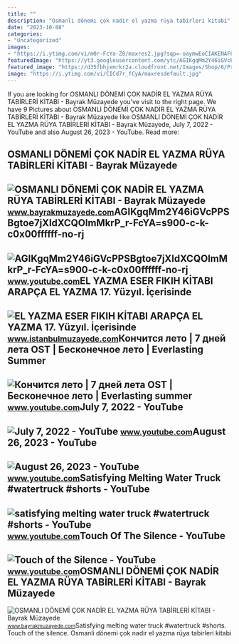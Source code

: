 ```yaml
---
title: ""
description: "Osmanli dönemi̇ çok nadi̇r el yazma rüya tabi̇rleri̇ ki̇tabi"
date: "2023-10-08"
categories:
- "Uncategorized"
images:
- "https://i.ytimg.com/vi/m0r-FcYa-Z0/maxres2.jpg?sqp=-oaymwEoCIAKENAF8quKqQMcGADwAQH4Ac4FgAKACooCDAgAEAEYZSBfKCgwDw==&amp;rs=AOn4CLARGiQtdtLXqEDmc4Tb0hax5NY8Jg"
featuredImage: "https://yt3.googleusercontent.com/ytc/AGIKgqMm2Y46iGVcPPSBgtoe7jXIdXCQOlmMkrP_r-FcYA=s900-c-k-c0x00ffffff-no-rj"
featured_image: "https://d35fbhjemrkr2a.cloudfront.net/Images/Shop/6/Product/33/400/73313119e0304e978ef6eb0447072f37.jpg"
image: "https://i.ytimg.com/vi/CICd7r_fCyA/maxresdefault.jpg"
---
```


If you are looking for OSMANLI DÖNEMİ ÇOK NADİR EL YAZMA RÜYA TABİRLERİ KİTABI - Bayrak Müzayede you've visit to the right page. We have 9 Pictures about OSMANLI DÖNEMİ ÇOK NADİR EL YAZMA RÜYA TABİRLERİ KİTABI - Bayrak Müzayede like OSMANLI DÖNEMİ ÇOK NADİR EL YAZMA RÜYA TABİRLERİ KİTABI - Bayrak Müzayede, July 7, 2022 - YouTube and also August 26, 2023 - YouTube. Read more:

OSMANLI DÖNEMİ ÇOK NADİR EL YAZMA RÜYA TABİRLERİ KİTABI - Bayrak Müzayede
-------------------------------------------------------------------------

 ![OSMANLI DÖNEMİ ÇOK NADİR EL YAZMA RÜYA TABİRLERİ KİTABI - Bayrak Müzayede](https://www.bayrakmuzayede.com/uploads/900/product/2020/10/14/osmanli-donemi-cok-nadir-el-yazma-dua-tabirleri-kitabi_16026680034.jpg) <small>www.bayrakmuzayede.com</small>AGIKgqMm2Y46iGVcPPSBgtoe7jXIdXCQOlmMkrP\_r-FcYA=s900-c-k-c0x00ffffff-no-rj
--------------------------------------------------------------------------

 ![AGIKgqMm2Y46iGVcPPSBgtoe7jXIdXCQOlmMkrP_r-FcYA=s900-c-k-c0x00ffffff-no-rj](https://yt3.googleusercontent.com/ytc/AGIKgqMm2Y46iGVcPPSBgtoe7jXIdXCQOlmMkrP_r-FcYA=s900-c-k-c0x00ffffff-no-rj) <small>www.youtube.com</small>EL YAZMA ESER FIKIH KİTABI ARAPÇA EL YAZMA 17. Yüzyıl. İçerisinde
-----------------------------------------------------------------

 ![EL YAZMA ESER FIKIH KİTABI ARAPÇA EL YAZMA 17. Yüzyıl. İçerisinde](https://d35fbhjemrkr2a.cloudfront.net/Images/Shop/6/Product/33/400/73313119e0304e978ef6eb0447072f37.jpg) <small>www.istanbulmuzayede.com</small>Кончится лето | 7 дней лета OST | Бесконечное лето | Everlasting Summer
-----------------------------------------------------------------------

 ![Кончится лето | 7 дней лета OST | Бесконечное лето | Everlasting summer](https://i.ytimg.com/vi/CICd7r_fCyA/maxresdefault.jpg) <small>www.youtube.com</small>July 7, 2022 - YouTube
----------------------

 ![July 7, 2022 - YouTube](https://i.ytimg.com/vi/EmnGMIJCpnY/maxres2.jpg?sqp=-oaymwEoCIAKENAF8quKqQMcGADwAQH4AZQDgALQBYoCDAgAEAEYfyAmKBwwDw==&rs=AOn4CLDP-kSHrFjtubbdVwtR_Qb5r_fcyA) <small>www.youtube.com</small>August 26, 2023 - YouTube
-------------------------

 ![August 26, 2023 - YouTube](https://i.ytimg.com/vi/ZEKQ680y6-w/maxres2.jpg?sqp=-oaymwEoCIAKENAF8quKqQMcGADwAQH4AbYIgAKAD4oCDAgAEAEYZSA5KH8wDw==&rs=AOn4CLDc65fti5WI16LtTQdrzhn_R-FcYA) <small>www.youtube.com</small>Satisfying Melting Water Truck #watertruck #shorts - YouTube
------------------------------------------------------------

 ![satisfying melting water truck #watertruck #shorts - YouTube](https://i.ytimg.com/vi/m0r-FcYa-Z0/maxres2.jpg?sqp=-oaymwEoCIAKENAF8quKqQMcGADwAQH4Ac4FgAKACooCDAgAEAEYZSBfKCgwDw==&rs=AOn4CLARGiQtdtLXqEDmc4Tb0hax5NY8Jg) <small>www.youtube.com</small>Touch Of The Silence - YouTube
------------------------------

 ![Touch of the Silence - YouTube](https://i.ytimg.com/vi/8r_FcYa6CJg/maxresdefault.jpg) <small>www.youtube.com</small>OSMANLI DÖNEMİ ÇOK NADİR EL YAZMA RÜYA TABİRLERİ KİTABI - Bayrak Müzayede
-------------------------------------------------------------------------

 ![OSMANLI DÖNEMİ ÇOK NADİR EL YAZMA RÜYA TABİRLERİ KİTABI - Bayrak Müzayede](https://www.bayrakmuzayede.com/uploads/900/product/2020/10/14/osmanli-donemi-cok-nadir-el-yazma-dua-tabirleri-kitabi_1602668003.jpg) <small>www.bayrakmuzayede.com</small>Satisfying melting water truck #watertruck #shorts. Touch of the silence. Osmanli dönemi̇ çok nadi̇r el yazma rüya tabi̇rleri̇ ki̇tabi
